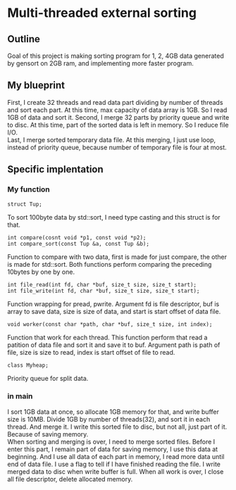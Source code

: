 # Multi-threaded external sorting
## Outline
Goal of this project is making sorting program for 1, 2, 4GB data generated by gensort on 2GB ram, and implementing more faster program.
## My blueprint
First, I create 32 threads and read data part dividing by number of threads and sort each part. At this time, max capacity of data array is 1GB. So I read 1GB of data and sort it.
Second, I merge 32 parts by priority queue and write to disc. At this time, part of the sorted data is left in memory. So I reduce file I/O.  
Last, I merge sorted temporary data file. At this merging, I just use loop, instead of priority queue, because number of temporary file is four at most.
## Specific implentation
### My function

    struct Tup;
To sort 100byte data by std::sort, I need type casting and this struct is for that. 

    int compare(cosnt void *p1, const void *p2);
    int compare_sort(const Tup &a, const Tup &b);
Function to compare with two data, first is made for just compare, the other is made for std::sort. Both functions perform comparing the preceding 10bytes by one by one.

    int file_read(int fd, char *buf, size_t size, size_t start);
    int file_write(int fd, char *buf, size_t size, size_t start);
Function wrapping for pread, pwrite. Argument fd is file descriptor, buf is array to save data, size is size of data, and start is start offset of data file.

    void worker(const char *path, char *buf, size_t size, int index);
Function that work for each thread. This function perform that read a patition of data file and sort it and save it to buf. Argument path is path of file, size is size to read, index is start offset of file to read.

    class Myheap;
Priority queue for split data. 

### in main
I sort 1GB data at once, so allocate 1GB memory for that, and write buffer size is 10MB. Divide 1GB by number of threads(32), and sort it in each thread. And merge it. I write this sorted file to disc, but not all, just part of it. Because of saving memory.  
When sorting and merging is over, I need to merge sorted files. Before I enter this part, I remain part of data for saving memory, I use this data at beginning. And I use all data of each part in memory, I read more data until end of data file. I use a flag to tell if I have finished reading the file. I write merged data to disc when write buffer is full. When all work is over, I close all file descriptor, delete allocated memory.
